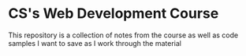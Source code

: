 # CS's Web Development Course
This repository is a collection of notes from the course as well as code samples I want to save as I work through the material
